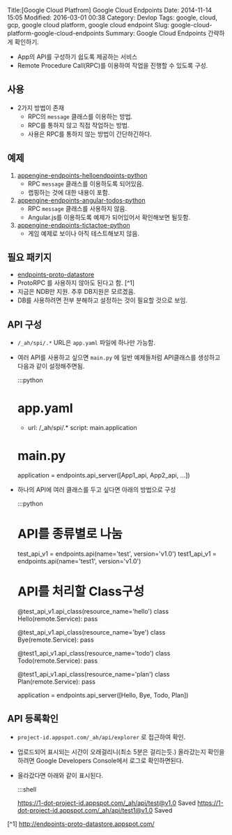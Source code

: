 Title:[Google Cloud Platfrom] Google Cloud Endpoints
Date: 2014-11-14 15:05
Modified: 2016-03-01 00:38
Category: Devlop
Tags: google, cloud, gcp, google cloud platform, google cloud endpoint
Slug: google-cloud-platform-google-cloud-endpoints
Summary: Google Cloud Endpoints 간략하게 확인하기.

* App의 API를 구성하기 쉽도록 제공하는 서비스
* Remote Procedure Call(RPC)를 이용하여 작업을 진행할 수 있도록 구성.

## 사용

* 2가지 방법이 존재
  * RPC의 `message` 클래스를 이용하는 방법.
  * RPC를 통하지 않고 직접 작업하는 방법. 
  * 사용은 RPC를 통하지 않는 방법이 간단하긴하다.

## 예제

1. [appengine-endpoints-helloendpoints-python](https://github.com/GoogleCloudPlatform/appengine-endpoints-helloendpoints-python)
   * RPC `message` 클래스를 이용하도록 되어있음.
   * 랩핑하는 것에 대한 내용이 포함.
2. [appengine-endpoints-angular-todos-python](https://github.com/GoogleCloudPlatform/appengine-endpoints-angular-todos-python)
   * RPC `message` 클래스를 사용하지 않음.
   * Angular.js를 이용하도록 예제가 되어있어서 확인해보면 될듯함.
3. [appengine-endpoints-tictactoe-python](https://github.com/GoogleCloudPlatform/appengine-endpoints-tictactoe-python)
   * 게임 예제로 보이나 아직 테스트해보지 않음.

## 필요 패키지

* [endpoints-proto-datastore](https://github.com/GoogleCloudPlatform/endpoints-proto-datastore)
* ProtoRPC 를 사용하지 않아도 된다고 함. [^1]
* 지금은 NDB만 지원. 추후 DB지원은 모르겠음.
* DB를 사용하려면 전부 분해하고 설정하는 것이 필요할 것으로 보임.

## API 구성

* `/_ah/spi/.*` URL은 `app.yaml` 파일에 하나만 가능함.
* 여러 API를 사용하고 싶으면 `main.py` 에 일반 예제들처럼 API클래스를 생성하고 다음과 같이 설정해주면됨.

    :::python
    # app.yaml
    - url: /_ah/spi/.*
      script: main.application

    # main.py
    application = endpoints.api_server([App1_api, App2_api, ...])

* 하나의 API에 여러 클래스를 두고 싶다면 아래의 방법으로 구성

    :::python
    # API를 종류별로 나눔 
    test_api_v1 = endpoints.api(name='test', version='v1.0')
    test1_api_v1 = endpoints.api(name='test1', version='v1.0')
        
    # API를 처리할 Class구성
    @test_api_v1.api_class(resource_name='hello')
    class Hello(remote.Service):
        pass
    
    @test_api_v1.api_class(resource_name='bye')
    class Bye(remote.Service):
        pass
    
    @test1_api_v1.api_class(resource_name='todo')
    class Todo(remote.Service):
        pass
    
    @test1_api_v1.api_class(resource_name='plan')
    class Plan(remote.Service):
        pass
    
    application = endpoints.api_server([Hello, Bye, Todo, Plan])


## API 등록확인

* `project-id.appspot.com/_ah/api/explorer` 로 접근하여 확인.
* 업로드되어 표시되는 시간이 오래걸리니(최소 5분은 걸리는듯.) 올라갔는지 확인을 하려면 Google Developers Console에서 로그로 확인하면된다.
* 올라갔다면 아래와 같이 표시된다.

    :::shell
    
    https://1-dot-project-id.appspot.com/_ah/api/test@v1.0 Saved
    https://1-dot-project-id.appspot.com/_ah/api/test1@v1.0 Saved

[^1] http://endpoints-proto-datastore.appspot.com/
